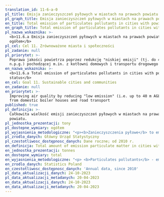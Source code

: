 ```yaml
---
translation_id: 11-6-a-0
pl_title: Emisja zanieczyszczeń pyłowych w miastach na prawach powiatu ogółem
pl_graph_title: Emisja zanieczyszczeń pyłowych w miastach na prawach powiatu ogółem
en_title: Total emission of particulates pollutants in cities with powiat status
en_graph_title: Total emission of particulates pollutants in cities with powiat status
pl_nazwa_wskaznika: >-
  <b>11.6.a Emisja zanieczyszczeń pyłowych w miastach na prawach powiatu
  ogółem</b>
pl_cel: Cel 11. Zrównoważone miasta i społeczności
pl_zadanie: null
pl_priorytet: >-
  Poprawa jakości powietrza poprzez redukcję "niskiej emisji" (tj. do 40 m
  n.p.g.) pochodzącej m.in. z kotłowni domowych i transportu drogowego
en_nazwa_wskaznika: >-
  <b>11.6.a Total emission of particulates pollutants in cities with powiat
  status</b>
en_cel: Goal 11. Sustainable cities and communities
en_zadanie: null
en_priorytet: >-
  Improving air quality by reducing "low emission" (i.e. up to 40 m AGL ) i.a.
  from domestic boiler houses and road transport
published: true
pl_definicja: >-
  Całkowita wielkość emisji zanieczyszczeń pyłowych w miastach na prawach
  powiatu.
pl_jednostka_prezentacji: tony
pl_dostepne_wymiary: ogółem
pl_wyjasnienia_metodologiczne: "<p><b>Zanieczyszczenia pyłowe</b> to emisja do atmosfery stałych cząstek o rozdrobnieniu makroskopowym i koloidalnym, których stężenie przekracza średnią zawartość tych substancji w powietrzu czystym, negatywnie oddziałując na zdrowie człowieka oraz na stan i jakość środowiska.</p> <p>Zanieczyszczenia pyłowe dzieli się w zależności od wymiarów ziaren na:</p> <p>• pyły o rozdrobnieniu makroskopowym o wymiarach ziaren od 1 do 1000 µm</p> <p>• oraz pyły o rozdrobnieniu koloidalnym o wymiarach ziaren od 0,001 do 1 µm.</p> <p>W zależności od źródła pochodzenia pyłu lub formy jego występowania stosuje się podział na:</p> <p>• pyły dyspersyjne, tzn. powstałe wskutek mechanicznego rozdrabniania ciał stałych (np. pył węglowy przy kruszeniu i mieleniu węgla w zakładach energetycznych)</p> <p>• oraz pyły kondensacyjne, powstałe w wyniku skraplania się i zestalania par różnych substancji chemicznych (np. sadza), występujące tylko w klasie o rozdrobnieniu koloidalnym.</p> <p>Powstawanie zanieczyszczeń pyłowych wiąże się nierozerwalnie ze wszystkimi procesami produkcyjnymi i procesami spalania. Szczególnie duże ilości pyłów powstają przy spalaniu paliw stałych.</p>"
pl_zrodlo_danych: Główny Urząd Statystyczny
pl_czestotliwosc_dostępnosc_danych: Dane roczne; od 2010 r.
en_definicja: Total amount of emission particulate matter in cities with poviat status.
en_jednostka_prezentacji: tonnes
en_dostepne_wymiary: total
en_wyjasnienia_metodologiczne: "<p> <b>Particulates pollutants</b> - emission into the atmosphere particulate fragmentation macroscopic and colloidal whose concentration exceeds the average content of these substances in the clean air, negatively impacting on human health and the condition and quality of the environment.</p> <p>They are divided according to particulates grain sizes into the following classes:</p> <p>• particulates of macroscopic dispersion of the grain from 1 to 1000 µm;</p> <p>• particulates of colloidal dispersion of the grain from 0.001 to 1 µm.</p> <p>Depending on the origin of particulates and fits form, the following division has been assumed:</p> <p>• dispersive particulates, formed in result of mechanical dispersion of solids (e.g. coal dust during coal crushing and grinding in power stations);</p> <p>• condensation particulates, formed in result of condensation and consolidation of vapour of various chemical substances (e.g. soot), general present only in colloidal break-up class.</p> <p>The formation of particulates pollutants is inseparably connected with all the production processes and combustion processes. A large amount of particulates pollutants is particularly produced during combustion of solid fuel.</p>"
en_zrodlo_danych: Statistics Poland
en_czestotliwosc_dostępnosc_danych: 'Annual data, since 2010'
pl_data_aktualizacji_danych: 24-10-2023
pl_data_aktualizacji_metadanych: 20-04-2023
en_data_aktualizacji_danych: 24-10-2023
en_data_aktualizacji_metadanych: 20-04-2023
---
```

